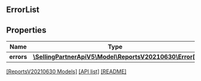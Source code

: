 ## ErrorList

## Properties

Name | Type | Description | Notes
------------ | ------------- | ------------- | -------------
**errors** | [**\SellingPartnerApiV5\Model\ReportsV20210630\Error[]**](Error.md) |  |

[[ReportsV20210630 Models]](../) [[API list]](../../Api) [[README]](../../../README.md)
